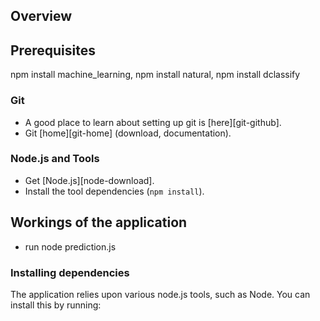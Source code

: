 
## Overview

 
## Prerequisites
npm install machine_learning,
npm install natural,
npm install dclassify

### Git

- A good place to learn about setting up git is [here][git-github].
- Git [home][git-home] (download, documentation).

### Node.js and Tools

- Get [Node.js][node-download].
- Install the tool dependencies (`npm install`).


## Workings of the application

- run node prediction.js


### Installing dependencies

The application relies upon various node.js tools, such as Node.  You can
install this by running:

 
